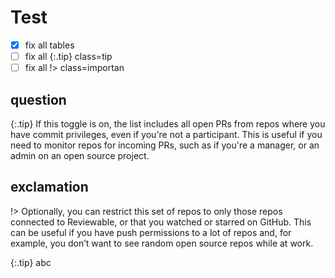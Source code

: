 # Test

- [x] fix all tables
- [ ] fix all {:.tip}
class=tip
- [ ] fix all !> class=importan

## question

{:.tip}
If this toggle is on, the list includes all open PRs from repos where you have commit privileges, even if you're not a participant.  This is useful if you need to monitor repos for incoming PRs, such as if you're a manager, or an admin on an open source project.

## exclamation

!> Optionally, you can restrict this set of repos to only those repos connected to Reviewable, or that you watched or starred on GitHub. This can be useful if you have push permissions to a lot of repos and, for example, you don’t want to see random open source repos while at work.

{:.tip}
abc
